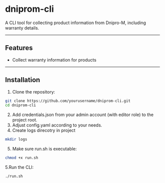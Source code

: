 # dniprom-cli

A CLI tool for collecting product information from Dnipro-M, including warranty details.

---

## Features

- Collect warranty information for products

---

## Installation

1. Clone the repository:

```bash
git clone https://github.com/yourusername/dniprom-cli.git
cd dniprom-cli
```
2. Add credentials.json from your admin account (with editor role) to the project root.
3. Adjust config.yaml according to your needs.
4. Create logs direcotry in project
```bash
mkdir logs
```
5. Make sure run.sh is executable:
```bash
chmod +x run.sh
```
5.Run the CLI:
```bash
./run.sh
```